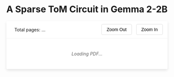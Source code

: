 # A Sparse ToM Circuit in Gemma 2-2B

<div id="pdf-container" style="background-color: white; box-shadow: 0 4px 8px rgba(0, 0, 0, 0.1); margin: 20px 0; border-radius: 4px; overflow: hidden;">
  <div id="pdf-controls" style="background-color: white; padding: 10px; display: flex; justify-content: space-between; align-items: center; border-bottom: 1px solid #f0f0f0;">
    <div>
      <span id="page-count-info" style="margin: 0 15px; font-size: 14px;">Total pages: <span id="page-count">...</span></span>
    </div>
    <div>
      <button id="zoom-out" style="background-color: white; border: 1px solid #ddd; padding: 8px 15px; margin: 0 5px; border-radius: 4px; cursor: pointer; font-size: 14px;">Zoom Out</button>
      <button id="zoom-in" style="background-color: white; border: 1px solid #ddd; padding: 8px 15px; margin: 0 5px; border-radius: 4px; cursor: pointer; font-size: 14px;">Zoom In</button>
    </div>
  </div>
  <div id="pdf-viewer" style="padding: 20px; overflow: auto; max-height: 800px;">
    <div id="loading-message" style="text-align: center; padding: 20px; font-style: italic; color: #666;">Loading PDF...</div>
    <div id="pages-container"></div>
  </div>
</div>

<script src="https://cdnjs.cloudflare.com/ajax/libs/pdf.js/3.11.174/pdf.min.js"></script>
<script>
  // Configure PDF.js worker
  pdfjsLib.GlobalWorkerOptions.workerSrc = 'https://cdnjs.cloudflare.com/ajax/libs/pdf.js/3.11.174/pdf.worker.min.js';
  
  // PDF file path - adjust as needed
  const pdfUrl = '/pages/document.pdf';
  
  // Variables to store the current state
  let pdfDoc = null;
  let scale = 1.5; // Initial zoom level
  let currentPages = [];
  
  // Get page elements
  const pagesContainer = document.getElementById('pages-container');
  const zoomInButton = document.getElementById('zoom-in');
  const zoomOutButton = document.getElementById('zoom-out');
  const pageCountSpan = document.getElementById('page-count');
  const loadingMessage = document.getElementById('loading-message');
  
  // Render all PDF pages
  async function renderAllPages() {
    // Clear existing pages
    pagesContainer.innerHTML = '';
    currentPages = [];
    
    // Show loading message
    loadingMessage.style.display = 'block';
    
    // Render each page
    for (let i = 1; i <= pdfDoc.numPages; i++) {
      const pageDiv = document.createElement('div');
      pageDiv.style.marginBottom = '20px';
      pageDiv.style.display = 'flex';
      pageDiv.style.justifyContent = 'center';
      
      const canvas = document.createElement('canvas');
      canvas.style.maxWidth = '100%';
      canvas.style.boxShadow = '0 1px 3px rgba(0, 0, 0, 0.1)';
      pageDiv.appendChild(canvas);
      pagesContainer.appendChild(pageDiv);
      
      // Get and render the page
      const page = await pdfDoc.getPage(i);
      const viewport = page.getViewport({ scale: scale });
      
      canvas.height = viewport.height;
      canvas.width = viewport.width;
      
      const ctx = canvas.getContext('2d');
      await page.render({
        canvasContext: ctx,
        viewport: viewport
      }).promise;
      
      currentPages.push({ pageDiv, canvas, page });
    }
    
    // Hide loading message
    loadingMessage.style.display = 'none';
  }
  
  // Zoom functionality - rerender all pages at new scale
  async function zoomIn() {
    scale += 0.25;
    await renderAllPages();
  }
  
  async function zoomOut() {
    if (scale <= 0.5) return; // Prevent zooming out too much
    scale -= 0.25;
    await renderAllPages();
  }
  
  // Add event listeners
  zoomInButton.addEventListener('click', zoomIn);
  zoomOutButton.addEventListener('click', zoomOut);
  
  // Load the PDF
  pdfjsLib.getDocument(pdfUrl).promise.then(function(pdf) {
    pdfDoc = pdf;
    pageCountSpan.textContent = pdf.numPages;
    
    // Render all pages
    renderAllPages();
  }).catch(function(error) {
    loadingMessage.textContent = 'Error loading PDF: ' + error.message;
  });
</script>

<!-- Add additional content or discussion below the PDF viewer if desired -->
